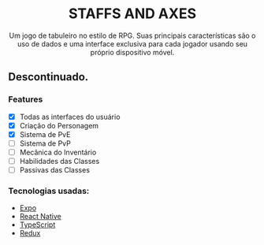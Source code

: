 <h1 align="center">STAFFS AND AXES</h1>

<p align="center">
  Um jogo de tabuleiro no estilo de RPG. Suas principais características são o uso de
  dados e uma interface exclusiva para cada jogador usando seu próprio dispositivo móvel.
</p>

## Descontinuado.

### Features

- [x] Todas as interfaces do usuário
- [x] Criação do Personagem
- [x] Sistema de PvE
- [ ] Sistema de PvP
- [ ] Mecânica do Inventário
- [ ] Habilidades das Classes
- [ ] Passivas das Classes

### Tecnologias usadas:

- [Expo](https://expo.io/)
- [React Native](https://reactnative.dev/)
- [TypeScript](https://www.typescriptlang.org/)
- [Redux](https://redux.js.org/)
